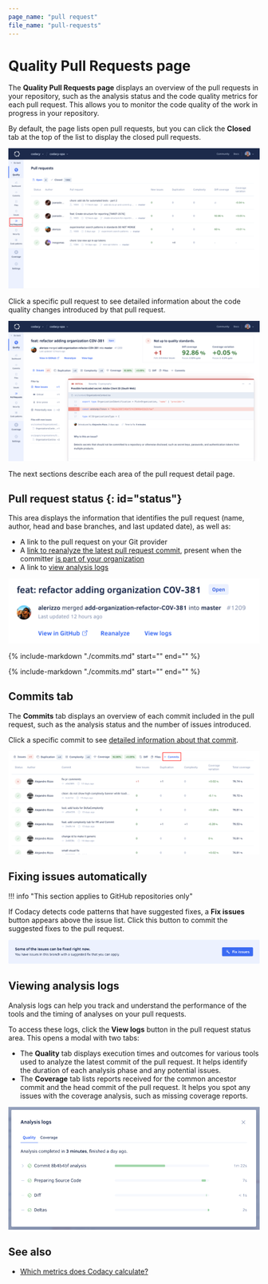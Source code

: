 ```yaml
---
page_name: "pull request"
file_name: "pull-requests"
---
```


# Quality Pull Requests page

The **Quality Pull Requests page** displays an overview of the pull requests in your repository, such as the analysis status and the code quality metrics for each pull request. This allows you to monitor the code quality of the work in progress in your repository.

By default, the page lists open pull requests, but you can click the **Closed** tab at the top of the list to display the closed pull requests.

![Pull Requests page](images/pull-requests.png)

Click a specific pull request to see detailed information about the code quality changes introduced by that pull request.

![Pull request detail](images/pull-requests-detail.png)

The next sections describe each area of the pull request detail page.

## Pull request status {: id="status"}

This area displays the information that identifies the pull request (name, author, head and base branches, and last updated date), as well as:

-   A link to the pull request on your Git provider
-   A [link to reanalyze the latest pull request commit](../faq/repositories/how-do-i-reanalyze-my-repository.md), present when the committer [is part of your organization](../organizations/managing-people.md)
-   A link to [view analysis logs](#viewing-analysis-logs)

![Pull request status](images/pull-requests-detail-status.png)

{%
    include-markdown "./commits.md"
    start="<!--quality-overview-start-->"
    end="<!--quality-overview-end-->"
%}

{%
    include-markdown "./commits.md"
    start="<!--tabs-start-->"
    end="<!--tabs-end-->"
%}

## Commits tab

The **Commits** tab displays an overview of each commit included in the pull request, such as the analysis status and the number of issues introduced.

Click a specific commit to see [detailed information about that commit](commits.md#status).

![Commits tab](images/pull-requests-tab-commits.png)

## Fixing issues automatically

!!! info "This section applies to GitHub repositories only"

If Codacy detects code patterns that have suggested fixes, a **Fix issues** button appears above the issue list. Click this button to commit the suggested fixes to the pull request.

![Fix issues button](images/issues-fix-issues-button.png)

## Viewing analysis logs

Analysis logs can help you track and understand the performance of the tools and the timing of analyses on your pull requests.

To access these logs, click the **View logs** button in the pull request status area. This opens a modal with two tabs:

-   The **Quality** tab displays execution times and outcomes for various tools used to analyze the latest commit of the pull request. It helps identify the duration of each analysis phase and any potential issues.
-   The **Coverage** tab lists reports received for the common ancestor commit and the head commit of the pull request. It helps you spot any issues with the coverage analysis, such as missing coverage reports.

![View logs modal](images/pull-requests-view-logs-modal.png)

## See also

-   [Which metrics does Codacy calculate?](../faq/code-analysis/which-metrics-does-codacy-calculate.md)

